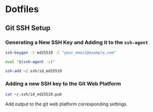 # Dotfiles

## Git SSH Setup

### Generating a New SSH Key and Adding it to the `ssh-agent`

```bash
ssh-keygen -t ed25519 -C "your_email@example.com"
```

```bash
eval "$(ssh-agent -s)"
```

```bash
ssh-add ~/.ssh/id_ed25519
```

### Adding a new SSH key to the Git Web Platform

```bash
cat ~/.ssh/id_ed25519.pub
```

Add output to the git web platform corresponding settings.
